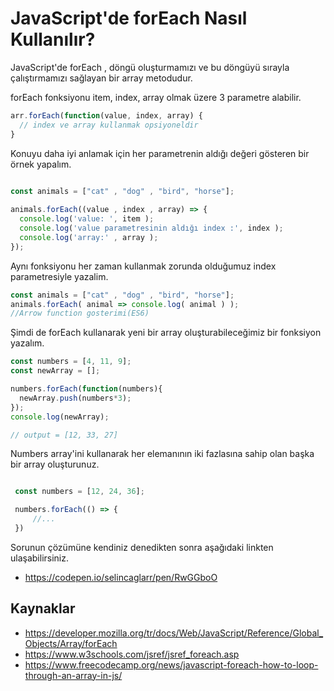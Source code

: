 # JavaScript'de forEach Nasıl Kullanılır?

JavaScript'de forEach , döngü oluşturmamızı ve bu döngüyü sırayla çalıştırmamızı sağlayan bir array metodudur.

forEach fonksiyonu item, index, array olmak üzere 3 parametre alabilir.

```javascript
arr.forEach(function(value, index, array) {
  // index ve array kullanmak opsiyoneldir
}
```

Konuyu daha iyi anlamak için her parametrenin aldığı değeri gösteren bir örnek yapalım.

```javascript

const animals = ["cat" , "dog" , "bird", "horse"];
  
animals.forEach((value , index , array) => {
  console.log('value: ', item );
  console.log('value parametresinin aldığı index :', index );
  console.log('array:' , array );
});
```
Aynı fonksiyonu her zaman  kullanmak zorunda olduğumuz index parametresiyle  yazalim.

```javascript
const animals = ["cat" , "dog" , "bird", "horse"];
animals.forEach( animal => console.log( animal ) );
//Arrow function gosterimi(ES6)
```
Şimdi de forEach kullanarak yeni bir array oluşturabileceğimiz bir fonksiyon yazalım.

```javascript
const numbers = [4, 11, 9];
const newArray = [];

numbers.forEach(function(numbers){
  newArray.push(numbers*3);
});
console.log(newArray);

// output = [12, 33, 27]
```
Numbers array'ini kullanarak  her elemanının iki fazlasına sahip olan başka bir array oluşturunuz.


```javascript

 const numbers = [12, 24, 36]; 

 numbers.forEach(() => {
     //...
 })
```
Sorunun çözümüne kendiniz denedikten sonra aşağıdaki linkten ulaşabilirsiniz.
- https://codepen.io/selincaglarr/pen/RwGGboO

## Kaynaklar
- https://developer.mozilla.org/tr/docs/Web/JavaScript/Reference/Global_Objects/Array/forEach
- https://www.w3schools.com/jsref/jsref_foreach.asp
- https://www.freecodecamp.org/news/javascript-foreach-how-to-loop-through-an-array-in-js/

